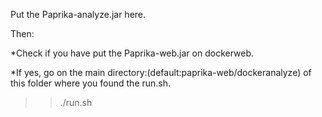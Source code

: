Put the Paprika-analyze.jar here.

Then:

*Check if you have put the Paprika-web.jar on dockerweb.

*If yes, go on the main directory:(default:paprika-web/dockeranalyze) of this folder where you found the run.sh.

>> ./run.sh